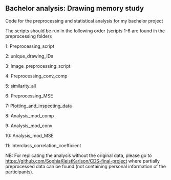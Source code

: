 ## Bachelor analysis: Drawing memory study
Code for the preprocessing and statistical analysis for my bachelor project


The scripts should be run in the following order (scripts 1-6 are found in the preprocessing folder):

1: Preprocessing_script

2: unique_drawing_IDs

3: Image_preprocessing_script

4: Preprocessing_conv_comp

5: similarity_all

6: Preprocessing_MSE

7: Plotting_and_inspecting_data

8: Analysis_mod_comp

9: Analysis_mod_conv

10: Analysis_mod_MSE

11: interclass_correlation_coefficient

NB: For replicating the analysis without the original data, please go to https://github.com/SophiaKleistKarlson/CDS-final-project where partially preprocessed data can be found (not containing personal information of the participants).
